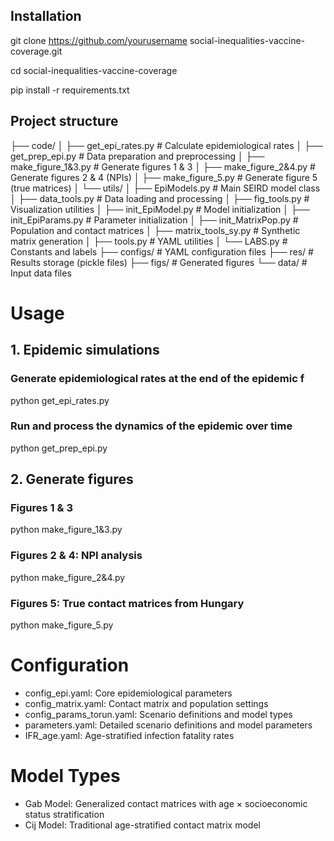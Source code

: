 ## Installation

git clone https://github.com/yourusername social-inequalities-vaccine-coverage.git

cd social-inequalities-vaccine-coverage

pip install -r requirements.txt


## Project structure
├── code/
│   ├── get_epi_rates.py          # Calculate epidemiological rates
│   ├── get_prep_epi.py           # Data preparation and preprocessing
│   ├── make_figure_1&3.py        # Generate figures 1 & 3
│   ├── make_figure_2&4.py        # Generate figures 2 & 4 (NPIs)
│   ├── make_figure_5.py          # Generate figure 5 (true matrices)
│   └── utils/
│       ├── EpiModels.py          # Main SEIRD model class
│       ├── data_tools.py         # Data loading and processing
│       ├── fig_tools.py          # Visualization utilities
│       ├── init_EpiModel.py      # Model initialization
│       ├── init_EpiParams.py     # Parameter initialization
│       ├── init_MatrixPop.py     # Population and contact matrices
│       ├── matrix_tools_sy.py    # Synthetic matrix generation
│       ├── tools.py              # YAML utilities
│       └── LABS.py               # Constants and labels
├── configs/                      # YAML configuration files
├── res/                          # Results storage (pickle files)
├── figs/                         # Generated figures
└── data/                         # Input data files


# Usage

## 1. Epidemic simulations
### Generate epidemiological rates at the end of the epidemic f
python get_epi_rates.py

### Run and process the dynamics of the epidemic over time
python get_prep_epi.py

## 2. Generate figures
### Figures 1 & 3
python make_figure_1&3.py

### Figures 2 & 4: NPI analysis
python make_figure_2&4.py

### Figures 5: True contact matrices from Hungary
python make_figure_5.py


# Configuration
- config_epi.yaml: Core epidemiological parameters
- config_matrix.yaml: Contact matrix and population settings
- config_params_torun.yaml: Scenario definitions and model types
- parameters.yaml: Detailed scenario definitions and model parameters
- IFR_age.yaml: Age-stratified infection fatality rates


# Model Types
- Gab Model: Generalized contact matrices with age × socioeconomic status stratification
- Cij Model: Traditional age-stratified contact matrix model